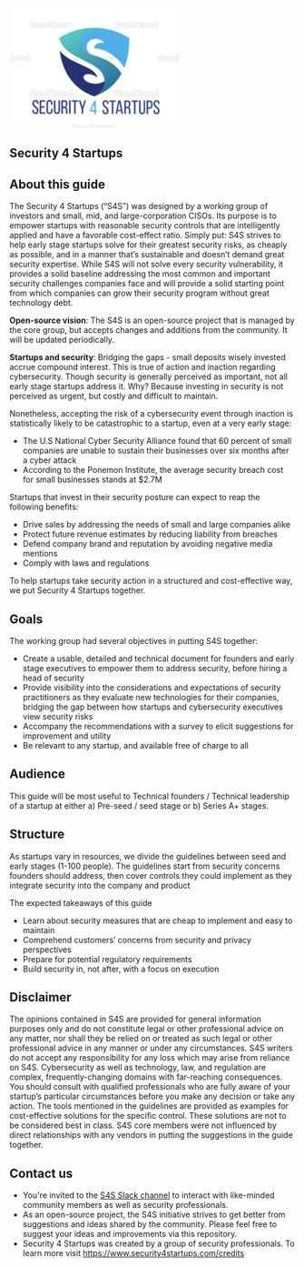 ![S4S](https://github.com/security4startups/blueprint_website/blob/master/s4s_logo.png)

## Security 4 Startups

## About this guide

The Security 4 Startups (“S4S”) was designed by a working group of investors and small, mid, and large-corporation CISOs. Its purpose is to empower startups with reasonable security controls that are intelligently applied and have a favorable cost-effect ratio. Simply put: S4S strives to help early stage startups solve for their greatest security risks, as cheaply as possible, and in a manner that’s sustainable and doesn’t demand great security expertise. While S4S will not solve every security vulnerability, it provides a solid baseline addressing the most common and important security challenges companies face and will provide a solid starting point from which companies can grow their security program without great technology debt.

**Open-source vision**: The S4S is an open-source project that is managed by the core group, but accepts changes and additions from the community. It will be updated periodically.

**Startups and security**: Bridging the gaps - small deposits wisely invested accrue compound interest. This is true of action and inaction regarding cybersecurity. Though security is generally perceived as important, not all early stage startups address it. Why? Because investing in security is not perceived as urgent, but costly and difficult to maintain.

Nonetheless, accepting the risk of a cybersecurity event through inaction is statistically likely to be catastrophic to a startup, even at a very early stage:

- The U.S National Cyber Security Alliance found that 60 percent of small companies are unable to sustain their businesses over six months after a cyber attack
- According to the Ponemon Institute, the average security breach cost for small businesses stands at $2.7M

Startups that invest in their security posture can expect to reap the following benefits:

- Drive sales by addressing the needs of small and large companies alike
- Protect future revenue estimates by reducing liability from breaches
- Defend company brand and reputation by avoiding negative media mentions
- Comply with laws and regulations

To help startups take security action in a structured and cost-effective way, we put Security 4 Startups together.

## Goals

The working group had several objectives in putting S4S together:

- Create a usable, detailed and technical document for founders and early stage executives to empower them to address security, before hiring a head of security
- Provide visibility into the considerations and expectations of security practitioners as they evaluate new technologies for their companies, bridging the gap between how startups and cybersecurity executives view security risks
- Accompany the recommendations with a survey to elicit suggestions for improvement and utility
- Be relevant to any startup, and available free of charge to all

## Audience

This guide will be most useful to Technical founders / Technical leadership of a startup at either a) Pre-seed / seed stage or b) Series A+ stages.

## Structure

As startups vary in resources, we divide the guidelines between seed and early stages (1-100 people). The guidelines start from security concerns founders should address, then cover controls they could implement as they integrate security into the company and product

The expected takeaways of this guide

- Learn about security measures that are cheap to implement and easy to maintain
- Comprehend customers’ concerns from security and privacy perspectives
- Prepare for potential regulatory requirements
- Build security in, not after, with a focus on execution

## Disclaimer

The opinions contained in S4S are provided for general information purposes only and do not constitute legal or other professional advice on any matter, nor shall they be relied on or treated as such legal or other professional advice in any manner or under any circumstances. S4S writers do not accept any responsibility for any loss which may arise from reliance on S4S. Cybersecurity as well as technology, law, and regulation are complex, frequently-changing domains with far-reaching consequences. You should consult with qualified professionals who are fully aware of your startup’s particular circumstances before you make any decision or take any action. The tools mentioned in the guidelines are provided as examples for cost-effective solutions for the specific control. These solutions are not to be considered best in class. S4S core members were not influenced by direct relationships with any vendors in putting the suggestions in the guide together.

## Contact us

- You're invited to the [S4S Slack channel](https://security4startups.slack.com/) to interact with like-minded community members as well as security professionals.
- As an open-source project, the S4S initiative strives to get better from suggestions and ideas shared by the community. Please feel free to suggest your ideas and improvements via this repository.
- Security 4 Startups was created by a group of security professionals. To learn more visit https://www.security4startups.com/credits

